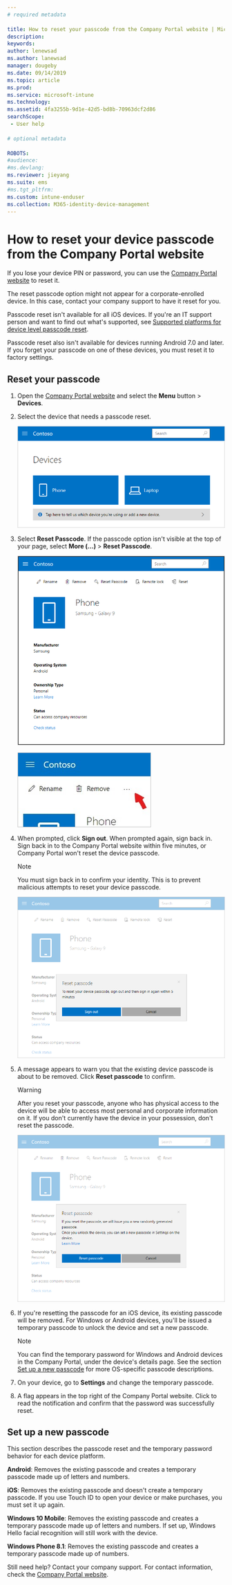 ```yaml
---
# required metadata

title: How to reset your passcode from the Company Portal website | Microsoft Docs
description:
keywords:
author: lenewsad
ms.author: lanewsad
manager: dougeby
ms.date: 09/14/2019
ms.topic: article
ms.prod:
ms.service: microsoft-intune
ms.technology:
ms.assetid: 4fa3255b-9d1e-42d5-bd8b-70963dcf2d86
searchScope:
 - User help

# optional metadata

ROBOTS:  
#audience:
#ms.devlang:
ms.reviewer: jieyang
ms.suite: ems
#ms.tgt_pltfrm:
ms.custom: intune-enduser
ms.collection: M365-identity-device-management
---
```


# How to reset your device passcode from the Company Portal website

If you lose your device PIN or password, you can use the [Company Portal website](https://portal.manage.microsoft.com) to reset it. 

The reset passcode option might not appear for a corporate-enrolled device. In this case, contact your company support to have it reset for you.  

Passcode reset isn't available for all iOS devices. If you're an IT support person and want to find out what's supported, see [Supported platforms for device level passcode reset](https://docs.microsoft.com/intune/reset-erase-your-device-cpwebsite). 

Passcode reset also isn't available for devices running Android 7.0 and later. If you forget your passcode on one of these devices, you must reset it to factory settings.  

## Reset your passcode

1. Open the [Company Portal website](https://portal.manage.microsoft.com) and select the __Menu__ button > __Devices__.  

2. Select the device that needs a passcode reset.  

    ![A screenshot of the Devices page, with two tiles that show unidentified, generically named devices. A gray banner sits directly below the devices and prompts user to identify the device they're using or add a new one.](./media/rename-reset-device-step2-1808.png) 

3. Select **Reset Passcode**. If the passcode option isn't visible at the top of your page, select **More (…)** > **Reset Passcode**.   

   ![Device details page for a selected device on the Company Portal website, with a list of links at the top showing Rename, Remove, Reset Device, Reset Passcode, and Remote Lock. ](./media/rename-reset-device-1808.png)   

    ![Screenshot of the More icon, highlighted with a red arrow.](./media/rename-reset-device-step3-more-1808.png)  

4. When prompted, click **Sign out**. When prompted again, sign back in. Sign back in to the Company Portal website within five minutes, or Company Portal won't reset the device passcode.  

   > [!NOTE]
   > You must sign back in to confirm your identity. This is to prevent malicious attempts to reset your device passcode.

   ![Example screenshots showing a prompt to sign out of the Company Portal. The buttons for user input are Sign Out and Cancel.](./media/iwp-reset-passcode-popup-1808.png)

5. A message appears to warn you that the existing device passcode is about to be removed. Click **Reset passcode** to confirm.  
    > [!WARNING]
    > After you reset your passcode, anyone who has physical access to the device will be able to access most personal and corporate information on it. If you don't currently have the device in your possession, don't reset the passcode.  

   ![Example screenshot showing second reset passcode message. Includes link to learn more about setting a new passcode in the documentation, and individual buttons to reset passcode and cancel.](./media/iwp-reset-passcode-popup2-1808.png) 

6. If you're resetting the passcode for an iOS device, its existing passcode will be removed. For Windows or Android devices, you'll be issued a temporary passcode to unlock the device and set a new passcode. 

   > [!NOTE]
   > You can find the temporary password for Windows and Android devices in the Company Portal, under the device's details page. See the section [Set up a new passcode](reset-your-passcode-cpwebsite.md#set-up-a-new-passcode) for more OS-specific passcode descriptions.  
   
7. On your device, go to **Settings** and change the temporary passcode. 

8. A flag appears in the top right of the Company Portal website. Click to read the notification and confirm that the password was successfully reset.  

## Set up a new passcode  

This section describes the passcode reset and the temporary password behavior for each device platform.  

**Android**: Removes the existing passcode and creates a temporary passcode made up of letters and numbers.

**iOS**: Removes the existing passcode and doesn't create a temporary passcode. If you use Touch ID to open your device or make purchases, you must set it up again.  

**Windows 10 Mobile**: Removes the existing passcode and creates a temporary passcode made up of letters and numbers. If set up, Windows Hello facial recognition will still work with the device.

**Windows Phone 8.1**: Removes the existing passcode and creates a temporary passcode made up of numbers.  

Still need help? Contact your company support. For contact information, check the [Company Portal website](https://go.microsoft.com/fwlink/?linkid=2010980).  

